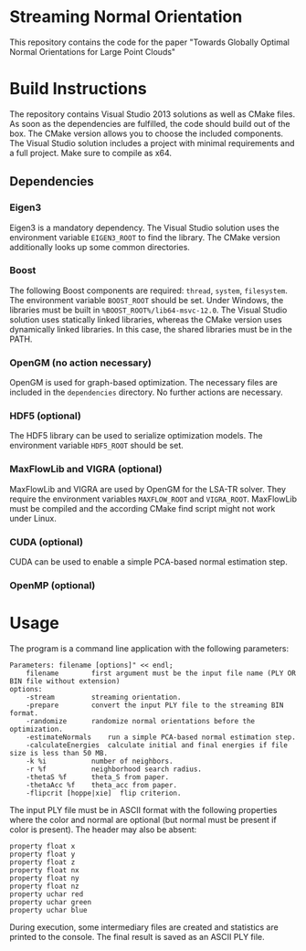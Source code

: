 # Streaming Normal Orientation
This repository contains the code for the paper "Towards Globally Optimal Normal Orientations for Large Point Clouds"

# Build Instructions
The repository contains Visual Studio 2013 solutions as well as CMake files. As soon as the dependencies are fulfilled, the code should build out of the box. The CMake version allows you to choose the included components. The Visual Studio solution includes a project with minimal requirements and a full project. Make sure to compile as x64.

## Dependencies
### Eigen3
Eigen3 is a mandatory dependency. The Visual Studio solution uses the environment variable `EIGEN3_ROOT` to find the library. The CMake version additionally looks up some common directories.

### Boost
The following Boost components are required: `thread`, `system`, `filesystem`. The environment variable `BOOST_ROOT` should be set. Under Windows, the libraries must be built in `%BOOST_ROOT%/lib64-msvc-12.0`. The Visual Studio solution uses statically linked libraries, whereas the CMake version uses dynamically linked libraries. In this case, the shared libraries must be in the PATH.

### OpenGM (no action necessary)
OpenGM is used for graph-based optimization. The necessary files are included in the `dependencies` directory. No further actions are necessary.

### HDF5 (optional)
The HDF5 library can be used to serialize optimization models. The environment variable `HDF5_ROOT` should be set.

### MaxFlowLib and VIGRA (optional)
MaxFlowLib and VIGRA are used by OpenGM for the LSA-TR solver. They require the environment variables `MAXFLOW_ROOT` and `VIGRA_ROOT`. MaxFlowLib must be compiled and the according CMake find script might not work under Linux.

### CUDA (optional)
CUDA can be used to enable a simple PCA-based normal estimation step.

### OpenMP (optional)

# Usage
The program is a command line application with the following parameters:

```
Parameters: filename [options]" << endl;
	filename        first argument must be the input file name (PLY OR BIN file without extension)
options:
	-stream         streaming orientation.
	-prepare        convert the input PLY file to the streaming BIN format.
	-randomize      randomize normal orientations before the optimization.
	-estimateNormals    run a simple PCA-based normal estimation step.
	-calculateEnergies  calculate initial and final energies if file size is less than 50 MB.
	-k %i           number of neighbors.
	-r %f           neighborhood search radius.
	-thetaS %f      theta_S from paper.
	-thetaAcc %f    theta_acc from paper.
	-flipcrit [hoppe|xie]  flip criterion.
```

The input PLY file must be in ASCII format with the following properties where the color and normal are optional (but normal must be present if color is present). The header may also be absent:

```
property float x
property float y
property float z
property float nx
property float ny
property float nz
property uchar red
property uchar green
property uchar blue
```

During execution, some intermediary files are created and statistics are printed to the console. The final result is saved as an ASCII PLY file.